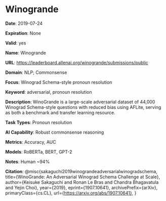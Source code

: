 # Winogrande

**Date**: 2019-07-24

**Expiration**: None

**Valid**: yes

**Name**: Winogrande

**URL**: https://leaderboard.allenai.org/winogrande/submissions/public

**Domain**: NLP; Commonsense

**Focus**: Winograd Schema-style pronoun resolution

**Keyword**: adversarial, pronoun resolution

**Description**: WinoGrande is a large-scale adversarial dataset of 44,000 Winograd Schema-style  questions with reduced bias using AFLite, serving as both a benchmark and transfer  learning resource. 

**Task Types**: Pronoun resolution

**AI Capability**: Robust commonsense reasoning

**Metrics**: Accuracy, AUC

**Models**: RoBERTa, BERT, GPT-2

**Notes**: Human ~94%

**Citation**: @misc{sakaguchi2019winograndeadversarialwinogradschema, title={WinoGrande: An Adversarial Winograd Schema Challenge at Scale}, author={Keisuke Sakaguchi and Ronan Le Bras and Chandra Bhagavatula and Yejin Choi}, year={2019}, eprint={1907.10641}, archivePrefix={arXiv}, primaryClass={cs.CL}, url={https://arxiv.org/abs/1907.10641}, }

